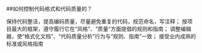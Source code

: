 ##如何控制代码格式和代码质量的？

保持代码整洁，提高编码质量，尽量避免重复的代码，规范命名，写注释；
按项目最大的框架，遵守履行它在“风格”、“质量”方面提倡的规则和指南；
调整编辑器，使“格式化文档”、“代码质量分析”行为与“规则、指南”一致；
接受业内成熟的标准或风格指南

